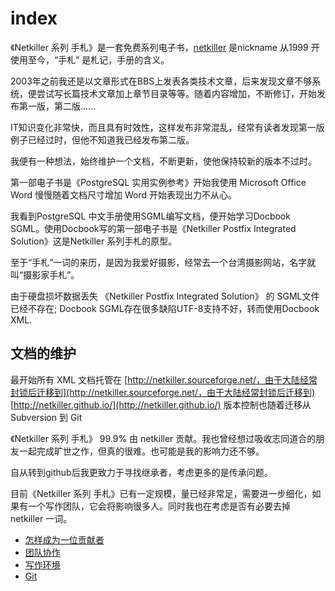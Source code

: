 # index

《Netkiller 系列 手札》是一套免费系列电子书，[netkiller](http://netkiller.github.io/home/about.html) 是nickname 从1999 开使用至今，“手札” 是札记，手册的含义。

2003年之前我还是以文章形式在BBS上发表各类技术文章，后来发现文章不够系统，便尝试写长篇技术文章加上章节目录等等。随着内容增加，不断修订，开始发布第一版，第二版......

IT知识变化非常快，而且具有时效性，这样发布非常混乱，经常有读者发现第一版例子已经过时，但他不知道我已经发布第二版。

我便有一种想法，始终维护一个文档，不断更新，使他保持较新的版本不过时。

第一部电子书是《PostgreSQL 实用实例参考》开始我使用 Microsoft Office Word 慢慢随着文档尺寸增加 Word 开始表现出力不从心。

我看到PostgreSQL 中文手册使用SGML编写文档，便开始学习Docbook SGML。使用Docbook写的第一部电子书是《Netkiller Postfix Integrated Solution》这是Netkiller 系列手札的原型。

至于“手札”一词的来历，是因为我爱好摄影，经常去一个台湾摄影网站，名字就叫“摄影家手札”。

由于硬盘损坏数据丢失 《Netkiller Postfix Integrated Solution》 的 SGML文件已经不存在; Docbook SGML存在很多缺陷UTF-8支持不好，转而使用Docbook XML.

## 文档的维护

最开始所有 XML 文档托管在 [http://netkiller.sourceforge.net/，由于大陆经常封锁后迁移到](http://netkiller.sourceforge.net/，由于大陆经常封锁后迁移到) [http://netkiller.github.io/](http://netkiller.github.io/) 版本控制也随着迁移从Subversion 到 Git

《Netkiller 系列 手札》 99.9% 由 netkiller 贡献。我也曾经想过吸收志同道合的朋友一起完成旷世之作，但真的很难。也可能是我的影响力还不够。

自从转到github后我更致力于寻找继承者，考虑更多的是传承问题。

目前《Netkiller 系列 手札》已有一定规模，量已经非常足，需要进一步细化，如果有一个写作团队，它会将影响很多人。同时我也在考虑是否有必要去掉 netkiller 一词。

* [怎样成为一位贡献者](https://github.com/netkiller/journal/tree/1f67b9300d493780b7df5c01a6af57e4c24e7b8a/_miscellaneous/contribute.html) 
* [团队协作](https://github.com/netkiller/journal/tree/1f67b9300d493780b7df5c01a6af57e4c24e7b8a/_miscellaneous/teamwork.html)
* [写作环境](https://github.com/netkiller/journal/tree/1f67b9300d493780b7df5c01a6af57e4c24e7b8a/_miscellaneous/workspace.html)
* [Git](https://github.com/netkiller/journal/tree/1f67b9300d493780b7df5c01a6af57e4c24e7b8a/_miscellaneous/git.html)

